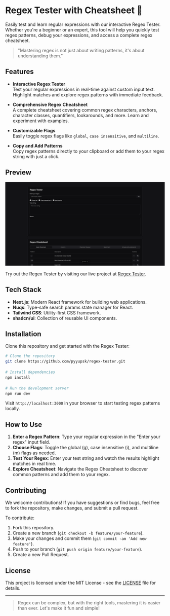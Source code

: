# Regex Tester with Cheatsheet 🚀

Easily test and learn regular expressions with our interactive Regex Tester. Whether you're a beginner or an expert, this tool will help you quickly test regex patterns, debug your expressions, and access a complete regex cheatsheet.

> "Mastering regex is not just about writing patterns, it's about understanding them."

## Features

- **Interactive Regex Tester**  
  Test your regular expressions in real-time against custom input text. Highlight matches and explore regex patterns with immediate feedback.
  
- **Comprehensive Regex Cheatsheet**  
  A complete cheatsheet covering common regex characters, anchors, character classes, quantifiers, lookarounds, and more. Learn and experiment with examples.

- **Customizable Flags**  
  Easily toggle regex flags like `global`, `case insensitive`, and `multiline`.

- **Copy and Add Patterns**  
  Copy regex patterns directly to your clipboard or add them to your regex string with just a click.

<!--
TODO:

- **Mobile-Responsive**  
  Enjoy seamless usability across devices with a mobile-friendly layout.
-->

## Preview

![Regex Tester Preview](.github\assets\preview.png)

Try out the Regex Tester by visiting our live project at [Regex Tester](https://regex.pyyupsk.vercel.app/).

## Tech Stack

- **Next.js**: Modern React framework for building web applications.
- **Nuqs**: Type-safe search params state manager for React.
- **Tailwind CSS**: Utility-first CSS framework.
- **shadcn/ui**: Collection of reusable UI components.

## Installation

Clone this repository and get started with the Regex Tester:

```bash
# Clone the repository
git clone https://github.com/pyyupsk/regex-tester.git

# Install dependencies
npm install

# Run the development server
npm run dev
```

Visit `http://localhost:3000` in your browser to start testing regex patterns locally.

## How to Use

1. **Enter a Regex Pattern**: Type your regular expression in the "Enter your regex" input field.
2. **Choose Flags**: Toggle the global (g), case insensitive (i), and multiline (m) flags as needed.
3. **Test Your Regex**: Enter your test string and watch the results highlight matches in real time.
4. **Explore Cheatsheet**: Navigate the Regex Cheatsheet to discover common patterns and add them to your regex.

## Contributing

We welcome contributions! If you have suggestions or find bugs, feel free to fork the repository, make changes, and submit a pull request.

To contribute:

1. Fork this repository.
2. Create a new branch (`git checkout -b feature/your-feature`).
3. Make your changes and commit them (`git commit -am 'Add new feature'`).
4. Push to your branch (`git push origin feature/your-feature`).
5. Create a new Pull Request.

## License

This project is licensed under the MIT License - see the [LICENSE](LICENSE) file for details.

---

> Regex can be complex, but with the right tools, mastering it is easier than ever. Let's make it fun and simple!
